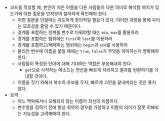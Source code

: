 - 코드를 작성할 때, 본인이 지은 이름을 다른 사람들이 다른 의미로 해석할 여지가 있는가에 대한 질문을 던져보며 철저하게 확인해야 한다.
    - 이런 질문을 던질때는 과도하게 창의적일 필요가 있다. 이러한 과정을 통해 우리는 모호성을 줄일 수 있기 때문이다.
    - 경계를 포함하는 한계를 변수로 다뤄야할 때는 `min`, `max`를 활용하라
    - 경계를 포함하는 범위에는 `first`와 `last`를 이용하라
    - 경계를 포함하고/배제하는 범위에는 `begin`과 `end`를 사용하라
    - 불리언 변수에 이름을 붙일 때에는 `true`, `false`가 무엇을 의미하는지 명확해야 한다.
    - 사람들이 특정한 단어에 대해 기대하는 역할은 부응해내야 한다.
        - `get`으로 시작하는 메소드는 연산을 빠르게 처리하고 결과를 반환하기를 기대할 것이다.
    - 이름을 짓기 위해서 복수의 후보를 두자, 빠르게 고민을 끝내버리는 것은 좋지 않다.
- 요약
    - 어느 맥락에서나 오해되지 않는 이름이 최선의 이름이다.
    - 변수명을 정하기 전에 항상 최악의 경우를 가정하고 이름의 의미가 잘못 이해되는 가능성을 고려해봐야 한다.
